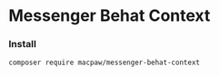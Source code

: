 # Messenger Behat Context

### Install
```shell script
composer require macpaw/messenger-behat-context
```
